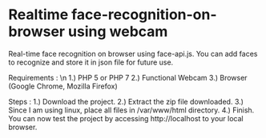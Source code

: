 # Realtime face-recognition-on-browser using webcam
Real-time face recognition on browser using face-api.js. You can add faces to recognize and store it in json file for future use.

Requirements : \n
	1.) PHP 5 or PHP 7
 	2.) Functional Webcam
  	3.) Browser (Google Chrome, Mozilla Firefox)

Steps :
  	1.) Download the project.
  	2.) Extract the zip file downloaded.
 	3.) Since I am using linux, place all files in /var/www/html directory.
  	4.) Finish. You can now test the project by accessing http://localhost to your local browser.
